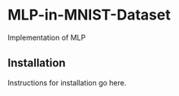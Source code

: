 # MLP-in-MNIST-Dataset
Implementation of MLP

## Installation
Instructions for installation go here.

